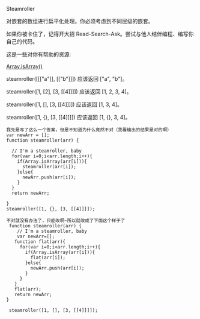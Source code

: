 Steamroller

对嵌套的数组进行扁平化处理。你必须考虑到不同层级的嵌套。

如果你被卡住了，记得开大招 Read-Search-Ask。尝试与他人结伴编程、编写你自己的代码。

这是一些对你有帮助的资源:

[Array.isArray()](https://developer.mozilla.org/zh-CN/docs/Web/JavaScript/Reference/Global_Objects/Array/isArray)

steamroller([[["a"]], [["b"]]]) 应该返回 ["a", "b"]。

steamroller([1, [2], [3, [[4]]]]) 应该返回 [1, 2, 3, 4]。

steamroller([1, [], [3, [[4]]]]) 应该返回 [1, 3, 4]。

steamroller([1, {}, [3, [[4]]]]) 应该返回 [1, {}, 3, 4]。

```
我先是写了这么一个答案，但是不知道为什么竟然不对（我看输出的结果是对的啊）
var newArr = [];
function steamroller(arr) {
  
  // I'm a steamroller, baby
  for(var i=0;i<arr.length;i++){
    if(Array.isArray(arr[i])){
      steamroller(arr[i]);
    }else{
      newArr.push(arr[i]);
    }
  }
  return newArr;
  
}
steamroller([1, {}, [3, [[4]]]]);

不对就没有办法了，只能改啊~所以就改成了下面这个样子了
 function steamroller(arr) {
    // I'm a steamroller, baby
    var newArr=[];
   function flat(arr){
     for(var i=0;i<arr.length;i++){
       if(Array.isArray(arr[i])){
         flat(arr[i]);
       }else{
         newArr.push(arr[i]);
       }
     }
   }
   flat(arr);
   return newArr;
}
 
 steamroller([1, [], [3, [[4]]]]);
```
